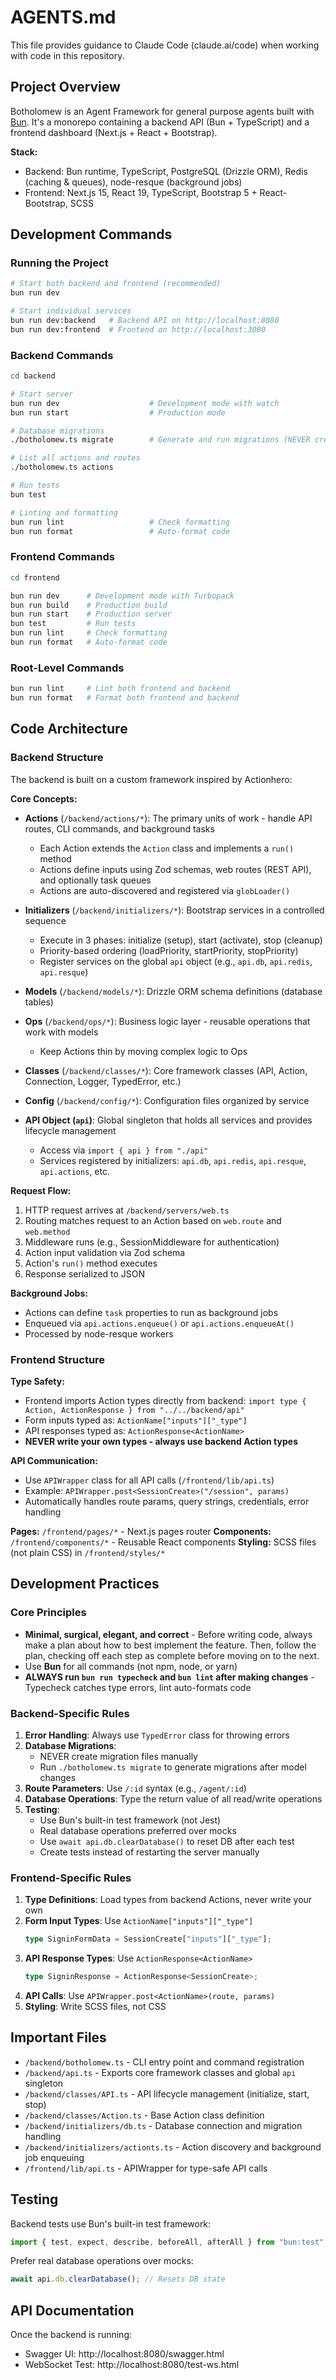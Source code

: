 # AGENTS.md

This file provides guidance to Claude Code (claude.ai/code) when working with code in this repository.

## Project Overview

Botholomew is an Agent Framework for general purpose agents built with [Bun](https://bun.sh). It's a monorepo containing a backend API (Bun + TypeScript) and a frontend dashboard (Next.js + React + Bootstrap).

**Stack:**

- Backend: Bun runtime, TypeScript, PostgreSQL (Drizzle ORM), Redis (caching & queues), node-resque (background jobs)
- Frontend: Next.js 15, React 19, TypeScript, Bootstrap 5 + React-Bootstrap, SCSS

## Development Commands

### Running the Project

```bash
# Start both backend and frontend (recommended)
bun run dev

# Start individual services
bun run dev:backend   # Backend API on http://localhost:8080
bun run dev:frontend  # Frontend on http://localhost:3000
```

### Backend Commands

```bash
cd backend

# Start server
bun run dev                    # Development mode with watch
bun run start                  # Production mode

# Database migrations
./botholomew.ts migrate        # Generate and run migrations (NEVER create migration files manually)

# List all actions and routes
./botholomew.ts actions

# Run tests
bun test

# Linting and formatting
bun run lint                   # Check formatting
bun run format                 # Auto-format code
```

### Frontend Commands

```bash
cd frontend

bun run dev      # Development mode with Turbopack
bun run build    # Production build
bun run start    # Production server
bun test         # Run tests
bun run lint     # Check formatting
bun run format   # Auto-format code
```

### Root-Level Commands

```bash
bun run lint     # Lint both frontend and backend
bun run format   # Format both frontend and backend
```

## Code Architecture

### Backend Structure

The backend is built on a custom framework inspired by Actionhero:

**Core Concepts:**

- **Actions** (`/backend/actions/*`): The primary units of work - handle API routes, CLI commands, and background tasks
  - Each Action extends the `Action` class and implements a `run()` method
  - Actions define inputs using Zod schemas, web routes (REST API), and optionally task queues
  - Actions are auto-discovered and registered via `globLoader()`

- **Initializers** (`/backend/initializers/*`): Bootstrap services in a controlled sequence
  - Execute in 3 phases: initialize (setup), start (activate), stop (cleanup)
  - Priority-based ordering (loadPriority, startPriority, stopPriority)
  - Register services on the global `api` object (e.g., `api.db`, `api.redis`, `api.resque`)

- **Models** (`/backend/models/*`): Drizzle ORM schema definitions (database tables)

- **Ops** (`/backend/ops/*`): Business logic layer - reusable operations that work with models
  - Keep Actions thin by moving complex logic to Ops

- **Classes** (`/backend/classes/*`): Core framework classes (API, Action, Connection, Logger, TypedError, etc.)

- **Config** (`/backend/config/*`): Configuration files organized by service

- **API Object (`api`)**: Global singleton that holds all services and provides lifecycle management
  - Access via `import { api } from "./api"`
  - Services registered by initializers: `api.db`, `api.redis`, `api.resque`, `api.actions`, etc.

**Request Flow:**

1. HTTP request arrives at `/backend/servers/web.ts`
2. Routing matches request to an Action based on `web.route` and `web.method`
3. Middleware runs (e.g., SessionMiddleware for authentication)
4. Action input validation via Zod schema
5. Action's `run()` method executes
6. Response serialized to JSON

**Background Jobs:**

- Actions can define `task` properties to run as background jobs
- Enqueued via `api.actions.enqueue()` or `api.actions.enqueueAt()`
- Processed by node-resque workers

### Frontend Structure

**Type Safety:**

- Frontend imports Action types directly from backend: `import type { Action, ActionResponse } from "../../backend/api"`
- Form inputs typed as: `ActionName["inputs"]["_type"]`
- API responses typed as: `ActionResponse<ActionName>`
- **NEVER write your own types - always use backend Action types**

**API Communication:**

- Use `APIWrapper` class for all API calls (`/frontend/lib/api.ts`)
- Example: `APIWrapper.post<SessionCreate>("/session", params)`
- Automatically handles route params, query strings, credentials, error handling

**Pages:** `/frontend/pages/*` - Next.js pages router
**Components:** `/frontend/components/*` - Reusable React components
**Styling:** SCSS files (not plain CSS) in `/frontend/styles/*`

## Development Practices

### Core Principles

- **Minimal, surgical, elegant, and correct** - Before writing code, always make a plan about how to best implement the feature. Then, follow the plan, checking off each step as complete before moving on to the next.
- Use **Bun** for all commands (not npm, node, or yarn)
- **ALWAYS run `bun run typecheck` and `bun lint` after making changes** - Typecheck catches type errors, lint auto-formats code

### Backend-Specific Rules

1. **Error Handling**: Always use `TypedError` class for throwing errors
2. **Database Migrations**:
   - NEVER create migration files manually
   - Run `./botholomew.ts migrate` to generate migrations after model changes
3. **Route Parameters**: Use `/:id` syntax (e.g., `/agent/:id`)
4. **Database Operations**: Type the return value of all read/write operations
5. **Testing**:
   - Use Bun's built-in test framework (not Jest)
   - Real database operations preferred over mocks
   - Use `await api.db.clearDatabase()` to reset DB after each test
   - Create tests instead of restarting the server manually

### Frontend-Specific Rules

1. **Type Definitions**: Load types from backend Actions, never write your own
2. **Form Input Types**: Use `ActionName["inputs"]["_type"]`
   ```typescript
   type SigninFormData = SessionCreate["inputs"]["_type"];
   ```
3. **API Response Types**: Use `ActionResponse<ActionName>`
   ```typescript
   type SigninResponse = ActionResponse<SessionCreate>;
   ```
4. **API Calls**: Use `APIWrapper.post<ActionName>(route, params)`
5. **Styling**: Write SCSS files, not CSS

## Important Files

- `/backend/botholomew.ts` - CLI entry point and command registration
- `/backend/api.ts` - Exports core framework classes and global `api` singleton
- `/backend/classes/API.ts` - API lifecycle management (initialize, start, stop)
- `/backend/classes/Action.ts` - Base Action class definition
- `/backend/initializers/db.ts` - Database connection and migration handling
- `/backend/initializers/actionts.ts` - Action discovery and background job enqueuing
- `/frontend/lib/api.ts` - APIWrapper for type-safe API calls

## Testing

Backend tests use Bun's built-in test framework:

```typescript
import { test, expect, describe, beforeAll, afterAll } from "bun:test";
```

Prefer real database operations over mocks:

```typescript
await api.db.clearDatabase(); // Resets DB state
```

## API Documentation

Once the backend is running:

- Swagger UI: http://localhost:8080/swagger.html
- WebSocket Test: http://localhost:8080/test-ws.html
